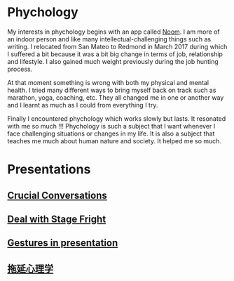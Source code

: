 # Phychology
My interests in phychology begins with an app called [Noom](https://www.noom.com). I am more of an indoor person and like many intellectual-challenging things such as writing. I relocated from San Mateo to Redmond in March 2017 during which I suffered a bit because it was a bit big change in terms of job, relationship and lifestyle. I also gained much weight  previously during the job hunting process. 

At that moment something is wrong with both my physical and mental health. I tried many different ways to bring myself back on track such as marathon, yoga, coaching, etc. They all changed me in one or another way and I learnt as much as I could from everything I try. 

Finally I encountered phychology which works slowly but lasts. It resonated with me so much !!! Phychology is such a subject that I want whenever I face challenging situations or changes in my life. It is also a subject that teaches me much about human nature and society. It helped me so much. 

# Presentations
## [Crucial Conversations](https://docs.google.com/presentation/d/1JRJThU1g_dqQ9xWhCRmIvp1-5vFl7E5QB0awUVbRUhY/edit#slide=id.p)
## [Deal with Stage Fright](https://docs.google.com/presentation/d/1gUTG_TimlRaxrjKyZuXKRoW6PIkKuWAvfh0_0nEJdzQ/edit?usp=sharing)
## [Gestures in presentation](https://docs.google.com/presentation/d/1dXOwDSuaVHY33dRAp3Rd0Z-SRHwpstcuUMCczjFRBAs/edit?usp=sharing)
## [拖延心理学](https://docs.google.com/presentation/d/1Ur8_y3Egzg4c0UipQ1OYe7Mm5vCTH6tp/edit?usp=sharing&ouid=117883747511694701500&rtpof=true&sd=true)